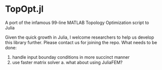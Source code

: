 # TopOpt.jl
A port of the infamous 99-line MATLAB Topology Optimization script to Julia

Given the quick growth  in Julia, I welcome researchers to help us develop this library further. Please contact us for joining the repo. 
What needs to be done:
1. handle input bounday conditions in more succinct manner
2. use faster matrix solver
  a. what about using JuliaFEM?
